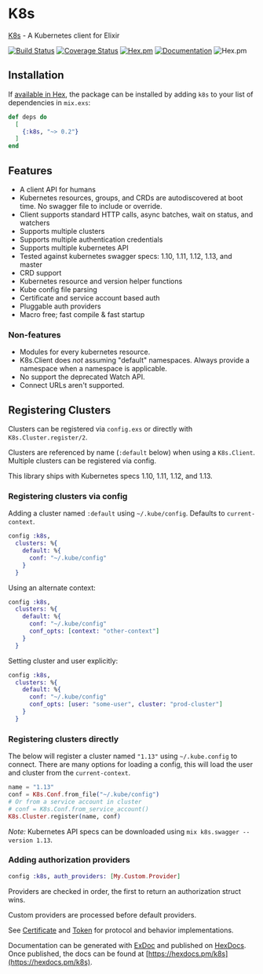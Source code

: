 # K8s

[K8s](https://hexdocs.pm/k8s/readme.html) - A Kubernetes client for Elixir

[![Build Status](https://travis-ci.org/coryodaniel/k8s.svg?branch=master)](https://travis-ci.org/coryodaniel/k8s)
[![Coverage Status](https://coveralls.io/repos/github/coryodaniel/k8s/badge.svg?branch=master)](https://coveralls.io/github/coryodaniel/k8s?branch=master)
[![Hex.pm](http://img.shields.io/hexpm/v/k8s.svg?style=flat)](https://hex.pm/packages/k8s)
[![Documentation](https://img.shields.io/badge/documentation-on%20hexdocs-green.svg)](https://hexdocs.pm/k8s/)
![Hex.pm](https://img.shields.io/hexpm/l/k8s.svg?style=flat)

## Installation

If [available in Hex](https://hex.pm/docs/publish), the package can be installed
by adding `k8s` to your list of dependencies in `mix.exs`:

```elixir
def deps do
  [
    {:k8s, "~> 0.2"}
  ]
end
```

## Features

* A client API for humans
* Kubernetes resources, groups, and CRDs are autodiscovered at boot time. No swagger file to include or override.
* Client supports standard HTTP calls, async batches, wait on status, and watchers
* Supports multiple clusters
* Supports multiple authentication credentials
* Supports multiple kubernetes API
* Tested against kubernetes swagger specs: 1.10, 1.11, 1.12, 1.13, and master
* CRD support
* Kubernetes resource and version helper functions
* Kube config file parsing
* Certificate and service account based auth
* Pluggable auth providers
* Macro free; fast compile & fast startup

### Non-features

* Modules for every kubernetes resource.
* K8s.Client does *not* assuming "default" namespaces. Always provide a namespace when a namespace is applicable.
* No support the deprecated Watch API.
* Connect URLs aren't supported.

## Registering Clusters

Clusters can be registered via `config.exs` or directly with `K8s.Cluster.register/2`.

Clusters are referenced by name (`:default` below) when using a `K8s.Client`. Multiple clusters can be registered via config.

This library ships with Kubernetes specs 1.10, 1.11, 1.12, and 1.13.

### Registering clusters via config

Adding a cluster named `:default` using `~/.kube/config`. Defaults to `current-context`.

```elixir
config :k8s,
  clusters: %{
    default: %{
      conf: "~/.kube/config"
    }
  }
```

Using an alternate context:

```elixir
config :k8s,
  clusters: %{
    default: %{
      conf: "~/.kube/config"
      conf_opts: [context: "other-context"]
    }
  }
```

Setting cluster and user explicitly:

```elixir
config :k8s,
  clusters: %{
    default: %{
      conf: "~/.kube/config"
      conf_opts: [user: "some-user", cluster: "prod-cluster"]
    }
  }
```

### Registering clusters directly

The below will register a cluster named `"1.13"` using `~/.kube.config` to connect. There are many options for loading a config, this will load the user and cluster from the `current-context`.

```elixir
name = "1.13"
conf = K8s.Conf.from_file("~/.kube/config")
# Or from a service account in cluster
# conf = K8s.Conf.from_service_account()
K8s.Cluster.register(name, conf)
```

*Note:* Kubernetes API specs can be downloaded using `mix k8s.swagger --version 1.13`.

### Adding authorization providers

```elixir
config :k8s, auth_providers: [My.Custom.Provider]
```

Providers are checked in order, the first to return an authorization struct wins.

Custom providers are processed before default providers.

See [Certificate](lib/k8s/conf/auth/certificate.ex) and [Token](lib/k8s/conf/auth/token.ex) for protocol and behavior implementations.

Documentation can be generated with [ExDoc](https://github.com/elixir-lang/ex_doc)
and published on [HexDocs](https://hexdocs.pm). Once published, the docs can
be found at [https://hexdocs.pm/k8s](https://hexdocs.pm/k8s).
